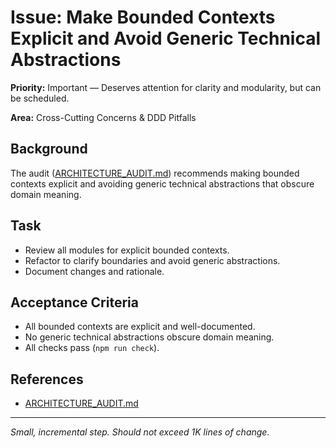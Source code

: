 # Issue: Make Bounded Contexts Explicit and Avoid Generic Technical Abstractions

**Priority:** Important — Deserves attention for clarity and modularity, but can be scheduled.

**Area:** Cross-Cutting Concerns & DDD Pitfalls

## Background
The audit ([ARCHITECTURE_AUDIT.md](../ARCHITECTURE_AUDIT.md)) recommends making bounded contexts explicit and avoiding generic technical abstractions that obscure domain meaning.

## Task
- Review all modules for explicit bounded contexts.
- Refactor to clarify boundaries and avoid generic abstractions.
- Document changes and rationale.

## Acceptance Criteria
- All bounded contexts are explicit and well-documented.
- No generic technical abstractions obscure domain meaning.
- All checks pass (`npm run check`).

## References
- [ARCHITECTURE_AUDIT.md](../ARCHITECTURE_AUDIT.md)

---
_Small, incremental step. Should not exceed 1K lines of change._
